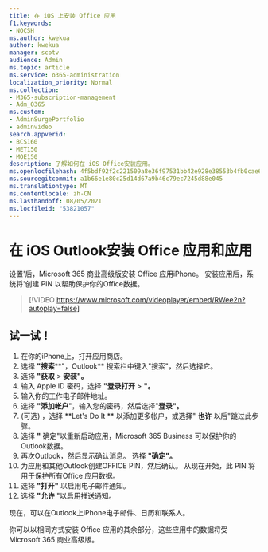 ```yaml
---
title: 在 iOS 上安装 Office 应用
f1.keywords:
- NOCSH
ms.author: kwekua
author: kwekua
manager: scotv
audience: Admin
ms.topic: article
ms.service: o365-administration
localization_priority: Normal
ms.collection:
- M365-subscription-management
- Adm_O365
ms.custom:
- AdminSurgePortfolio
- adminvideo
search.appverid:
- BCS160
- MET150
- MOE150
description: 了解如何在 iOS Office安装应用。
ms.openlocfilehash: 4f5bdf92f2c221509a8e36f97531bb42e928e38553b4fb0cae6190bea18f5ed2
ms.sourcegitcommit: a1b66e1e80c25d14d67a9b46c79ec7245d88e045
ms.translationtype: MT
ms.contentlocale: zh-CN
ms.lasthandoff: 08/05/2021
ms.locfileid: "53821057"
---
```

# <a name="install-outlook-and-office-apps-on-ios-devices"></a>在 iOS Outlook安装 Office 应用和应用

设置&#39;后，Microsoft 365 商业高级版安装 Office 应用iPhone。 安装应用后，系统将&#39;创建 PIN 以帮助保护你的Office数据。

> [!VIDEO https://www.microsoft.com/videoplayer/embed/RWee2n?autoplay=false]

## <a name="try-it"></a>试一试！

1. 在你的iPhone上，打开应用商店。
2. 选择 **"搜索****"，Outlook** 搜索栏中键入"搜索"，然后选择它。
3. 选择 **"获取**   >   **安装"。**
4. 输入 Apple ID 密码，选择 **"登录打开**  >   **"。**
5. 输入你的工作电子邮件地址。
6. 选择 **"添加帐户**"，输入您的密码，然后选择"**登录"。**
7.  (可选) ，选择 **Let's Do It ** 以添加更多帐户，或选择"  **也许**  以后"跳过此步骤。
8. 选择 **"** 确定"以重新启动应用，Microsoft 365 Business 可以保护你的Outlook数据。
9. 再次Outlook，然后显示确认消息。 选择 **"确定"。**
10. 为应用和其他Outlook创建OFFICE PIN，然后确认。 从现在开始，此 PIN 将用于保护所有Office 应用数据。
11. 选择  **"打开"**  以启用电子邮件通知。
12. 选择  **"允许** "以启用推送通知。

现在，可以在Outlook上iPhone电子邮件、日历和联系人。

你可以以相同方式安装 Office 应用的其余部分，这些应用中的数据将受 Microsoft 365 商业高级版。